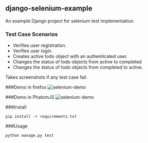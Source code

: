 ## django-selenium-example

An example Django project for selenium test implementation. 

### Test Case Scenarios
* Verifies user registration.
* Verifies user login.
* Creates active todo object with an authenticated user.
* Changes the status of todo objects from active to completed
* Changes the status of todo objects from completed to active.

Takes screenshots if any test case fail.

###Demo in firefox 
![selenium-demo](https://github.com/erdem/django-selenium-example/blob/master/demo.gif?raw=true)

###Demo in PhatomJS
![selenium-demo](https://github.com/erdem/django-selenium-example/blob/master/demo.gif?raw=true)

###Install 

    pip install -r requirements.txt

###Usage

    python manage.py test


